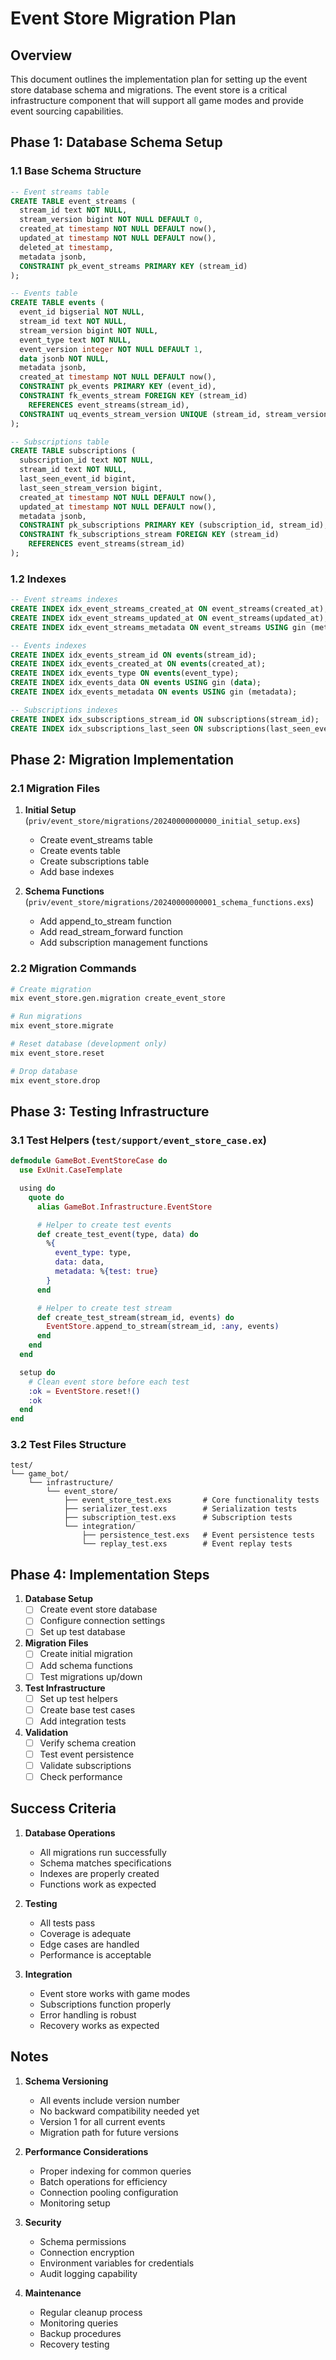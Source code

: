 # Event Store Migration Plan

## Overview

This document outlines the implementation plan for setting up the event store database schema and migrations. The event store is a critical infrastructure component that will support all game modes and provide event sourcing capabilities.

## Phase 1: Database Schema Setup

### 1.1 Base Schema Structure
```sql
-- Event streams table
CREATE TABLE event_streams (
  stream_id text NOT NULL,
  stream_version bigint NOT NULL DEFAULT 0,
  created_at timestamp NOT NULL DEFAULT now(),
  updated_at timestamp NOT NULL DEFAULT now(),
  deleted_at timestamp,
  metadata jsonb,
  CONSTRAINT pk_event_streams PRIMARY KEY (stream_id)
);

-- Events table
CREATE TABLE events (
  event_id bigserial NOT NULL,
  stream_id text NOT NULL,
  stream_version bigint NOT NULL,
  event_type text NOT NULL,
  event_version integer NOT NULL DEFAULT 1,
  data jsonb NOT NULL,
  metadata jsonb,
  created_at timestamp NOT NULL DEFAULT now(),
  CONSTRAINT pk_events PRIMARY KEY (event_id),
  CONSTRAINT fk_events_stream FOREIGN KEY (stream_id) 
    REFERENCES event_streams(stream_id),
  CONSTRAINT uq_events_stream_version UNIQUE (stream_id, stream_version)
);

-- Subscriptions table
CREATE TABLE subscriptions (
  subscription_id text NOT NULL,
  stream_id text NOT NULL,
  last_seen_event_id bigint,
  last_seen_stream_version bigint,
  created_at timestamp NOT NULL DEFAULT now(),
  updated_at timestamp NOT NULL DEFAULT now(),
  metadata jsonb,
  CONSTRAINT pk_subscriptions PRIMARY KEY (subscription_id, stream_id),
  CONSTRAINT fk_subscriptions_stream FOREIGN KEY (stream_id) 
    REFERENCES event_streams(stream_id)
);
```

### 1.2 Indexes
```sql
-- Event streams indexes
CREATE INDEX idx_event_streams_created_at ON event_streams(created_at);
CREATE INDEX idx_event_streams_updated_at ON event_streams(updated_at);
CREATE INDEX idx_event_streams_metadata ON event_streams USING gin (metadata);

-- Events indexes
CREATE INDEX idx_events_stream_id ON events(stream_id);
CREATE INDEX idx_events_created_at ON events(created_at);
CREATE INDEX idx_events_type ON events(event_type);
CREATE INDEX idx_events_data ON events USING gin (data);
CREATE INDEX idx_events_metadata ON events USING gin (metadata);

-- Subscriptions indexes
CREATE INDEX idx_subscriptions_stream_id ON subscriptions(stream_id);
CREATE INDEX idx_subscriptions_last_seen ON subscriptions(last_seen_event_id);
```

## Phase 2: Migration Implementation

### 2.1 Migration Files
1. **Initial Setup** (`priv/event_store/migrations/20240000000000_initial_setup.exs`)
   - Create event_streams table
   - Create events table
   - Create subscriptions table
   - Add base indexes

2. **Schema Functions** (`priv/event_store/migrations/20240000000001_schema_functions.exs`)
   - Add append_to_stream function
   - Add read_stream_forward function
   - Add subscription management functions

### 2.2 Migration Commands
```bash
# Create migration
mix event_store.gen.migration create_event_store

# Run migrations
mix event_store.migrate

# Reset database (development only)
mix event_store.reset

# Drop database
mix event_store.drop
```

## Phase 3: Testing Infrastructure

### 3.1 Test Helpers (`test/support/event_store_case.ex`)
```elixir
defmodule GameBot.EventStoreCase do
  use ExUnit.CaseTemplate

  using do
    quote do
      alias GameBot.Infrastructure.EventStore

      # Helper to create test events
      def create_test_event(type, data) do
        %{
          event_type: type,
          data: data,
          metadata: %{test: true}
        }
      end

      # Helper to create test stream
      def create_test_stream(stream_id, events) do
        EventStore.append_to_stream(stream_id, :any, events)
      end
    end
  end

  setup do
    # Clean event store before each test
    :ok = EventStore.reset!()
    :ok
  end
end
```

### 3.2 Test Files Structure
```
test/
└── game_bot/
    └── infrastructure/
        └── event_store/
            ├── event_store_test.exs       # Core functionality tests
            ├── serializer_test.exs        # Serialization tests
            ├── subscription_test.exs      # Subscription tests
            └── integration/
                ├── persistence_test.exs   # Event persistence tests
                └── replay_test.exs        # Event replay tests
```

## Phase 4: Implementation Steps

1. **Database Setup**
   - [ ] Create event store database
   - [ ] Configure connection settings
   - [ ] Set up test database

2. **Migration Files**
   - [ ] Create initial migration
   - [ ] Add schema functions
   - [ ] Test migrations up/down

3. **Test Infrastructure**
   - [ ] Set up test helpers
   - [ ] Create base test cases
   - [ ] Add integration tests

4. **Validation**
   - [ ] Verify schema creation
   - [ ] Test event persistence
   - [ ] Validate subscriptions
   - [ ] Check performance

## Success Criteria

1. **Database Operations**
   - All migrations run successfully
   - Schema matches specifications
   - Indexes are properly created
   - Functions work as expected

2. **Testing**
   - All tests pass
   - Coverage is adequate
   - Edge cases are handled
   - Performance is acceptable

3. **Integration**
   - Event store works with game modes
   - Subscriptions function properly
   - Error handling is robust
   - Recovery works as expected

## Notes

1. **Schema Versioning**
   - All events include version number
   - No backward compatibility needed yet
   - Version 1 for all current events
   - Migration path for future versions

2. **Performance Considerations**
   - Proper indexing for common queries
   - Batch operations for efficiency
   - Connection pooling configuration
   - Monitoring setup

3. **Security**
   - Schema permissions
   - Connection encryption
   - Environment variables for credentials
   - Audit logging capability

4. **Maintenance**
   - Regular cleanup process
   - Monitoring queries
   - Backup procedures
   - Recovery testing 